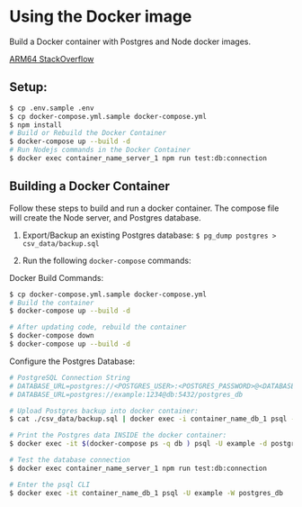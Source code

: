 # Using the Docker image

Build a Docker container with Postgres and Node docker images.

[ARM64 StackOverflow](https://stackoverflow.com/questions/66350893/why-macosx86-can-run-docker-arm-container-arm64v8-alpine)

## Setup:

```sh
$ cp .env.sample .env
$ cp docker-compose.yml.sample docker-compose.yml
$ npm install
# Build or Rebuild the Docker Container
$ docker-compose up --build -d
# Run Nodejs commands in the Docker Container
$ docker exec container_name_server_1 npm run test:db:connection
```

## Building a Docker Container

Follow these steps to build and run a docker container.
The compose file will create the Node server, and Postgres database.

1. Export/Backup an existing Postgres database:
   `$ pg_dump postgres > csv_data/backup.sql`

2. Run the following `docker-compose` commands:

Docker Build Commands:

```sh
$ cp docker-compose.yml.sample docker-compose.yml
# Build the container
$ docker-compose up --build -d

# After updating code, rebuild the container
$ docker-compose down
$ docker-compose up --build -d
```

Configure the Postgres Database:

```sh
# PostgreSQL Connection String
# DATABASE_URL=postgres://<POSTGRES_USER>:<POSTGRES_PASSWORD>@<DATABASE_HOST>:<DATABASE_PORT>/<POSTGRES_DB>
# DATABASE_URL=postgres://example:1234@db:5432/postgres_db

# Upload Postgres backup into docker container:
$ cat ./csv_data/backup.sql | docker exec -i container_name_db_1 psql -U example -d postgres_db

# Print the Postgres data INSIDE the docker container:
$ docker exec -it $(docker-compose ps -q db ) psql -U example -d postgres_db -c '\z'

# Test the database connection
$ docker exec container_name_server_1 npm run test:db:connection

# Enter the psql CLI
$ docker exec -it container_name_db_1 psql -U example -W postgres_db
```
